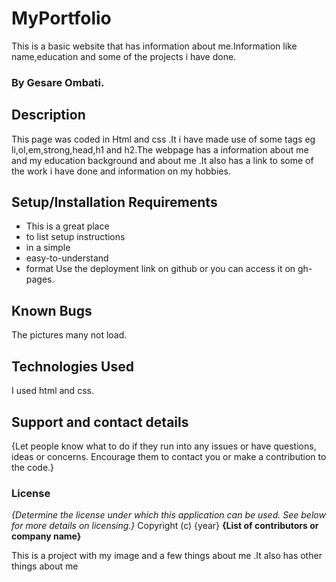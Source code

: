 # MyPortfolio
This is a basic website that has information about me.Information like name,education and some of the projects i have done.
### By Gesare Ombati.
## Description
This page was coded in Html and css .It i have made use of some tags eg li,ol,em,strong,head,h1 and h2.The webpage has a information about me and my education background and about me .It also has a link to some of the work i have done and information on my hobbies.
## Setup/Installation Requirements
* This is a great place
* to list setup instructions
* in a simple
* easy-to-understand
* format
Use the deployment link on github or you can access it on gh-pages.
## Known Bugs
The pictures many not  load.
## Technologies Used
I used html and css.
## Support and contact details
{Let people know what to do if they run into any issues or have questions, ideas or concerns.  Encourage them to contact you or make a contribution to the code.}
### License
*{Determine the license under which this application can be used.  See below for more details on licensing.}*
Copyright (c) {year} **{List of contributors or company name}**
  
This is a project with my image and a few things about me .It also has other things about me
